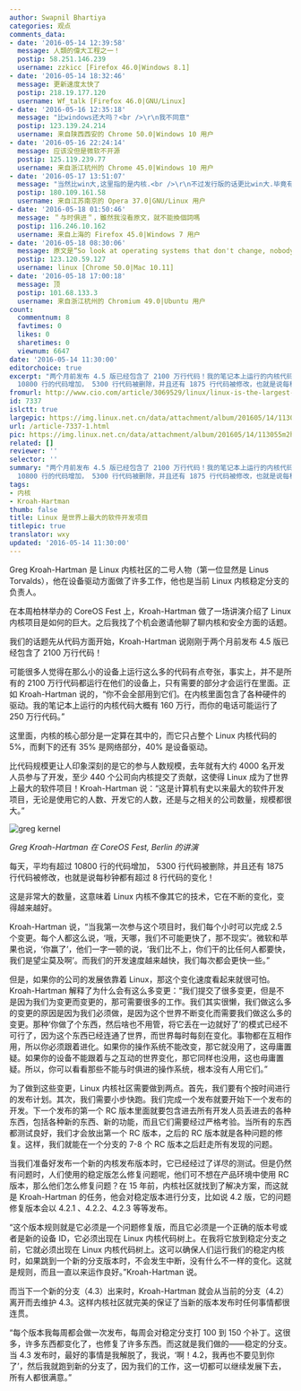 ```yaml
---
author: Swapnil Bhartiya
categories: 观点
comments_data:
- date: '2016-05-14 12:39:58'
  message: 人類的偉大工程之一！
  postip: 58.251.146.239
  username: zzkicc [Firefox 46.0|Windows 8.1]
- date: '2016-05-14 18:32:46'
  message: 更新速度太快了
  postip: 218.19.177.120
  username: Wf_talk [Firefox 46.0|GNU/Linux]
- date: '2016-05-16 12:35:18'
  message: "比windows还大吗？<br />\r\n我不同意"
  postip: 123.139.24.214
  username: 来自陕西西安的 Chrome 50.0|Windows 10 用户
- date: '2016-05-16 22:24:14'
  message: 应该没但是微软不开源
  postip: 125.119.239.77
  username: 来自浙江杭州的 Chrome 45.0|Windows 10 用户
- date: '2016-05-17 13:51:07'
  message: "当然比win大,这里指的是内核.<br />\r\n不过发行版的话更比win大.毕竟有那么多发行版."
  postip: 180.109.161.58
  username: 来自江苏南京的 Opera 37.0|GNU/Linux 用户
- date: '2016-05-18 01:50:46'
  message: ＂与时俱进＂，雖然我沒看原文，就不能換個詞嗎
  postip: 116.246.10.162
  username: 来自上海的 Firefox 45.0|Windows 7 用户
- date: '2016-05-18 08:30:06'
  message: 原文是“So look at operating systems that don't change, nobody uses them anymore.”，用这个词有何不妥？
  postip: 123.120.59.127
  username: linux [Chrome 50.0|Mac 10.11]
- date: '2016-05-18 17:00:18'
  message: 顶
  postip: 101.68.133.3
  username: 来自浙江杭州的 Chromium 49.0|Ubuntu 用户
count:
  commentnum: 8
  favtimes: 0
  likes: 0
  sharetimes: 0
  viewnum: 6647
date: '2016-05-14 11:30:00'
editorchoice: true
excerpt: "两个月前发布 4.5 版已经包含了 2100 万行代码！我的笔记本上运行的内核代码大概有 160 万行，而你的电话可能运行了 250 万行代码。\r\n每天，平均有超过
  10800 行的代码增加， 5300 行代码被删除，并且还有 1875 行代码被修改，也就是说每秒钟都有超过 8 行代码的变化！"
fromurl: http://www.cio.com/article/3069529/linux/linux-is-the-largest-software-development-project-on-the-planet-greg-kroah-hartman.html
id: 7337
islctt: true
largepic: https://img.linux.net.cn/data/attachment/album/201605/14/113055m2hylyoixljvzsyu.jpg
url: /article-7337-1.html
pic: https://img.linux.net.cn/data/attachment/album/201605/14/113055m2hylyoixljvzsyu.jpg.thumb.jpg
related: []
reviewer: ''
selector: ''
summary: "两个月前发布 4.5 版已经包含了 2100 万行代码！我的笔记本上运行的内核代码大概有 160 万行，而你的电话可能运行了 250 万行代码。\r\n每天，平均有超过
  10800 行的代码增加， 5300 行代码被删除，并且还有 1875 行代码被修改，也就是说每秒钟都有超过 8 行代码的变化！"
tags:
- 内核
- Kroah-Hartman
thumb: false
title: Linux 是世界上最大的软件开发项目
titlepic: true
translator: wxy
updated: '2016-05-14 11:30:00'
---
```


Greg Kroah-Hartman 是 Linux 内核社区的二号人物（第一位显然是 Linus Torvalds），他在设备驱动方面做了许多工作，他也是当前 Linux 内核稳定分支的负责人。


在本周柏林举办的 CoreOS Fest 上，Kroah-Hartman 做了一场讲演介绍了 Linux 内核项目是如何的巨大。之后我找了个机会邀请他聊了聊内核和安全方面的话题。


我们的话题先从代码方面开始，Kroah-Hartman 说刚刚于两个月前发布 4.5 版已经包含了 2100 万行代码！


可能很多人觉得在那么小的设备上运行这么多的代码有点夸张，事实上，并不是所有的 2100 万行代码都运行在他们的设备上，只有需要的部分才会运行在里面。正如 Kroah-Hartman 说的，“你不会全部用到它们。在内核里面包含了各种硬件的驱动。我的笔记本上运行的内核代码大概有 160 万行，而你的电话可能运行了 250 万行代码。”


这里面，内核的核心部分是一定算在其中的，而它只占整个 Linux 内核代码的 5%，而剩下的还有 35% 是网络部分，40% 是设备驱动。


比代码规模更让人印象深刻的是它的参与人数规模，去年就有大约 4000 名开发人员参与了开发，至少 440 个公司向内核提交了贡献，这使得 Linux 成为了世界上最大的软件项目！Kroah-Hartman 说：“这是计算机有史以来最大的软件开发项目，无论是使用它的人数、开发它的人数，还是与之相关的公司数量，规模都很大。”


![greg kernel](/data/attachment/album/201605/14/113055m2hylyoixljvzsyu.jpg)


*Greg Kroah-Hartman 在 CoreOS Fest, Berlin 的讲演*


每天，平均有超过 10800 行的代码增加， 5300 行代码被删除，并且还有 1875 行代码被修改，也就是说每秒钟都有超过 8 行代码的变化！


这是非常大的数量，这意味着 Linux 内核不像其它的技术，它在不断的变化，变得越来越好。


Kroah-Hartman 说，“当我第一次参与这个项目时，我们每个小时可以完成 2.5 个变更。每个人都这么说，‘哦，天哪，我们不可能更快了，那不现实’。微软和苹果也说，‘你赢了’，他们一字一顿的说，‘我们比不上，你们干的比任何人都要快，我们是望尘莫及啊’。而我们的开发速度越来越快，我们每次都会更快一些。”



但是，如果你的公司的发展依靠着 Linux，那这个变化速度看起来就很可怕。Kroah-Hartman 解释了为什么会有这么多变更：“我们提交了很多变更，但是不是因为我们为变更而变更的，那可需要很多的工作。我们其实很懒，我们做这么多的变更的原因是因为我们必须做，是因为这个世界不断变化而需要我们做这么多的变更。那种‘你做了个东西，然后啥也不用管，将它丢在一边就好了’的模式已经不可行了，因为这个东西已经连通了世界，而世界每时每刻在变化。事物都在互相作用，所以你必须跟着进化。如果你的操作系统不能改变，那它就没用了，这毋庸置疑。如果你的设备不能跟着与之互动的世界变化，那它同样也没用，这也毋庸置疑。所以，你可以看看那些不能与时俱进的操作系统，根本没有人用它们。”


为了做到这些变更，Linux 内核社区需要做到两点。首先，我们要有个按时间进行的发布计划。其次，我们需要小步快跑。我们完成一个发布就要开始下一个发布的开发。下一个发布的第一个 RC 版本里面就要包含进去所有开发人员丢进去的各种东西，包括各种新的东西、新的功能，而且它们需要经过严格考验。当所有的东西都测试良好，我们才会放出第一个 RC 版本，之后的 RC 版本就是各种问题的修复。这样，我们就能在一个分支的 7-8 个 RC 版本之后赶走所有发现的问题。


当我们准备好发布一个新的内核发布版本时，它已经经过了详尽的测试。但是仍然有问题时，人们使用的稳定版怎么修复问题呢，他们可不想在产品环境中使用 RC 版本，那么他们怎么修复问题？在 15 年前，内核社区就找到了解决方案，而这就是 Kroah-Hartman 的任务，他会对稳定版本进行分支，比如说 4.2 版，它的问题修复版本会以 4.2.1 、4.2.2、4.2.3 等等发布。


“这个版本规则就是它必须是一个问题修复版，而且它必须是一个正确的版本号或者是新的设备 ID，它必须出现在 Linux 内核代码树上。在我将它放到稳定分支之前，它就必须出现在 Linux 内核代码树上。这可以确保人们运行我们的稳定内核时，如果跳到一个新的分支版本时，不会发生中断，没有什么不一样的变化。这就是规则，而且一直以来运作良好。”Kroah-Hartman 说。


而当下一个新的分支（4.3）出来时，Kroah-Hartman 就会从当前的分支（4.2）离开而去维护 4.3。这样内核社区就完美的保证了当新的版本发布时任何事情都很连贯。


“每个版本我每周都会做一次发布，每周会对稳定分支打 100 到 150 个补丁。这很多，许多东西都变化了，也修复了许多东西。而这就是我们做的——稳定的分支。当 4.3 发布时，最好的事情是我解脱了，我说，‘啊！4.2，我再也不要见到你了’，然后我就跑到新的分支了，因为我们的工作，这一切都可以继续发展下去，所有人都很满意。”